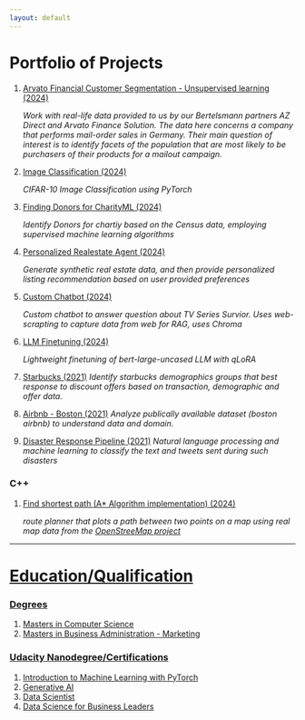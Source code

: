 ```yaml
---
layout: default
---
```




# Portfolio of Projects

1.  [Arvato Financial Customer Segmentation - Unsupervised learning  (2024)]() 
    
       _Work with real-life data provided to us by our Bertelsmann partners AZ Direct and Arvato Finance Solution. 
              The data here concerns a company that performs mail-order sales in Germany. 
              Their main question of interest is to identify facets of the population that are most likely to be purchasers of their products for a mailout campaign._
1.  [Image Classification  (2024)]()

    _CIFAR-10 Image Classification using PyTorch_


1.  [Finding Donors for CharityML  (2024)]()
            
    _Identify Donors for chartiy based on the Census data, employing supervised machine learning algorithms_

1.  [Personalized Realestate Agent  (2024)](https://github.com/mdeevan/Personalized-Real-Estate-Agent)
    
    _Generate synthetic real estate data, and then provide personalized listing recommendation based on user provided preferences_

1.  [Custom Chatbot  (2024)](https://github.com/mdeevan/custom_chatbot)

    _Custom chatbot to answer question about TV Series Survior. Uses web-scrapting to capture data from web for RAG, uses Chroma_

1.  [LLM Finetuning  (2024)](https://github.com/mdeevan/LightweightFineTuning)

    _Lightweight finetuning of bert-large-uncased LLM with qLoRA_

1.  [Starbucks (2021)](https://github.com/mdeevan/StarbucksCapstone)
    _Identify starbucks demographics groups  that best response to discount offers based on transaction, demographic and offer data._

1.  [Airbnb - Boston (2021)](https://github.com/mdeevan/DataScienceBlogPost)
    _Analyze publically available dataset (boston airbnb) to understand data and domain._

1.  [Disaster Response Pipeline  (2021)](https://github.com/mdeevan/DisasterResponsePipeline)
    _Natural language processing and machine learning to classify the text and tweets sent during such disasters_


###  C++

1.  [Find shortest path (A* Algorithm implementation)  (2024)]()

    _route planner that plots a path between two points on a map using real map data from the <a href="https://www.openstreetmap.org/">OpenStreeMap project_



* * *
# Education/Qualification


### Degrees

1.  Masters in Computer Science
1.  Masters in Business Administration - Marketing

### Udacity Nanodegree/Certifications

1.  [Introduction to Machine Learning with PyTorch](https://www.udacity.com/certificate/e/a55f5dd6-7cd1-11ef-a364-abd10f867587)
1.  [Generative AI](https://www.udacity.com/certificate/e/e09168e0-b61b-11ee-a72a-7f749cd4e37d)
1.  [Data Scientist](https://www.udacity.com/certificate/H4DWUZJL)
1.  [Data Science for Business Leaders](https://www.udacity.com/certificate/3CYG6DHU)

